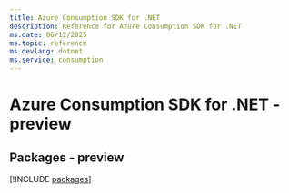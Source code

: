 ```yaml
---
title: Azure Consumption SDK for .NET
description: Reference for Azure Consumption SDK for .NET
ms.date: 06/12/2025
ms.topic: reference
ms.devlang: dotnet
ms.service: consumption
---
```

# Azure Consumption SDK for .NET - preview
## Packages - preview
[!INCLUDE [packages](consumption-index.md)]